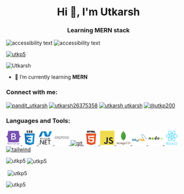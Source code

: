 <h1 align="center">Hi 👋, I'm Utkarsh</h1>
<h3 align="center">Learning MERN stack</h3>

  <img src="https://www.fegno.com/wp-content/uploads/2022/03/web-development-company-in-kochi.gif" width="800" alt="accessibility text">
  <img src="https://i.ytimg.com/vi/tYEcGhjrBhQ/maxresdefault.jpg" width="800" alt="accessibility text">  
<p align="left"> <a href="https://github.com/ryo-ma/github-profile-trophy"><img src="https://github-profile-trophy.vercel.app/?username=utkp5" alt="utkp5" /></a> </p>

<p align="left"> <img src="https://komarev.com/ghpvc/?username=Utkp5&label=Profile%20views&color=0e75b6&style=flat" alt="Utkarsh" /> </p>

- 🌱 I’m currently learning **MERN**

<h3 align="left">Connect with me:</h3>
<p align="left">
<a href="https://codepen.io/pandit_utkarsh" target="blank"><img align="center" src="https://raw.githubusercontent.com/rahuldkjain/github-profile-readme-generator/master/src/images/icons/Social/codepen.svg" alt="pandit_utkarsh" height="30" width="40" /></a>
<a href="https://twitter.com/utkarsh26375358" target="blank"><img align="center" src="https://raw.githubusercontent.com/rahuldkjain/github-profile-readme-generator/master/src/images/icons/Social/twitter.svg" alt="utkarsh26375358" height="30" width="40" /></a>
<a href="https://linkedin.com/in/utkarsh utkarsh" target="blank"><img align="center" src="https://raw.githubusercontent.com/rahuldkjain/github-profile-readme-generator/master/src/images/icons/Social/linked-in-alt.svg" alt="utkarsh utkarsh" height="30" width="40" /></a>
<a href="https://www.hackerrank.com/@utkp200" target="blank"><img align="center" src="https://raw.githubusercontent.com/rahuldkjain/github-profile-readme-generator/master/src/images/icons/Social/hackerrank.svg" alt="@utkp200" height="30" width="40" /></a>
</p>

<h3 align="left">Languages and Tools:</h3>
<p align="left"> <a href="https://getbootstrap.com" target="_blank" rel="noreferrer"> <img src="https://raw.githubusercontent.com/devicons/devicon/master/icons/bootstrap/bootstrap-plain-wordmark.svg" alt="bootstrap" width="40" height="40"/> </a> <a href="https://www.w3schools.com/css/" target="_blank" rel="noreferrer"> <img src="https://raw.githubusercontent.com/devicons/devicon/master/icons/css3/css3-original-wordmark.svg" alt="css3" width="40" height="40"/> </a> <a href="https://dotnet.microsoft.com/" target="_blank" rel="noreferrer"> <img src="https://raw.githubusercontent.com/devicons/devicon/master/icons/dot-net/dot-net-original-wordmark.svg" alt="dotnet" width="40" height="40"/> </a> <a href="https://expressjs.com" target="_blank" rel="noreferrer"> <img src="https://raw.githubusercontent.com/devicons/devicon/master/icons/express/express-original-wordmark.svg" alt="express" width="40" height="40"/> </a> <a href="https://git-scm.com/" target="_blank" rel="noreferrer"> <img src="https://www.vectorlogo.zone/logos/git-scm/git-scm-icon.svg" alt="git" width="40" height="40"/> </a> <a href="https://www.w3.org/html/" target="_blank" rel="noreferrer"> <img src="https://raw.githubusercontent.com/devicons/devicon/master/icons/html5/html5-original-wordmark.svg" alt="html5" width="40" height="40"/> </a> <a href="https://developer.mozilla.org/en-US/docs/Web/JavaScript" target="_blank" rel="noreferrer"> <img src="https://raw.githubusercontent.com/devicons/devicon/master/icons/javascript/javascript-original.svg" alt="javascript" width="40" height="40"/> </a> <a href="https://www.mongodb.com/" target="_blank" rel="noreferrer"> <img src="https://raw.githubusercontent.com/devicons/devicon/master/icons/mongodb/mongodb-original-wordmark.svg" alt="mongodb" width="40" height="40"/> </a> <a href="https://www.mysql.com/" target="_blank" rel="noreferrer"> <img src="https://raw.githubusercontent.com/devicons/devicon/master/icons/mysql/mysql-original-wordmark.svg" alt="mysql" width="40" height="40"/> </a> <a href="https://nodejs.org" target="_blank" rel="noreferrer"> <img src="https://raw.githubusercontent.com/devicons/devicon/master/icons/nodejs/nodejs-original-wordmark.svg" alt="nodejs" width="40" height="40"/> </a> <a href="https://reactjs.org/" target="_blank" rel="noreferrer"> <img src="https://raw.githubusercontent.com/devicons/devicon/master/icons/react/react-original-wordmark.svg" alt="react" width="40" height="40"/> </a> <a href="https://tailwindcss.com/" target="_blank" rel="noreferrer"> <img src="https://www.vectorlogo.zone/logos/tailwindcss/tailwindcss-icon.svg" alt="tailwind" width="40" height="40"/> </a> </p>

<p><img align="left" src="https://github-readme-stats.vercel.app/api/top-langs?username=utkp5&show_icons=true&locale=en&layout=compact" alt="utkp5" /></p>

<p>&nbsp;<img align="center" src="https://github-readme-stats.vercel.app/api?username=utkp5&show_icons=true&locale=en" alt="utkp5"/></p>
<p>&nbsp;<img align="center" src="https://github-readme-stats.vercel.app/api?username=utkp5&show_icons=true&locale=en" alt="utkp5" /></p>

<p><img align-"center" src="https://github-readme-streak-stats.herokuapp.com?user=utkp5&" alt="utkp5" /></p>

